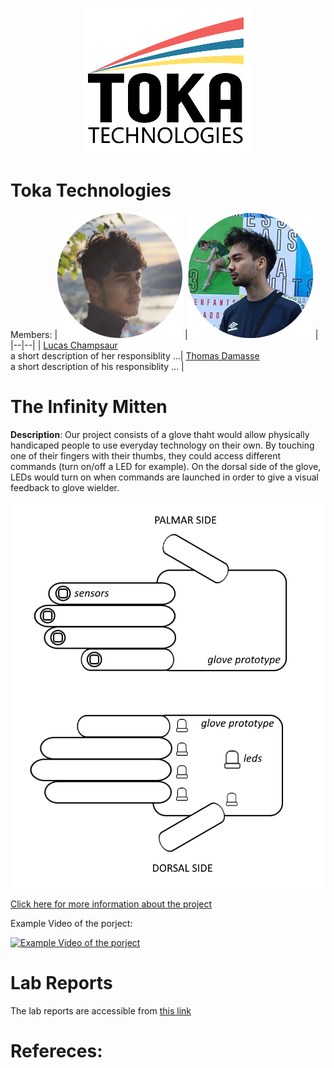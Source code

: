 <p align="center">
  <img src="assets/toka.PNG"/>
</p>

# Toka Technologies
Members: 
|![member1](assets/lucas.png) |![member2](assets/thomas.png)  |
|--|--|
|  [Lucas Champsaur](https://github.com/LucasEFREI) <br> a short description of her responsiblity ...| [Thomas Damasse](https://github.com/thomas.damasse@efrei.net) <br> a short description of his responsiblity ... |



# The Infinity Mitten
 **Description**: Our project consists of a glove thaht would allow physically handicaped people to use everyday technology on their own. By touching one of their fingers with their thumbs, they could access different commands (turn on/off a LED for example). 
On the dorsal side of the glove, LEDs would turn on when commands are launched in order to give a visual feedback to glove wielder.

![scheme](assets/scheme.png)

 
[Click here for more information about the project](project) 

Example Video of the porject:

[![Example Video of the porject](https://img.youtube.com/vi/ucZl6vQ_8Uo/0.jpg)](https://www.youtube.com/watch?v=ucZl6vQ_8Uo)



# Lab Reports

The lab reports are accessible from [this link](lab)

# Refereces:
